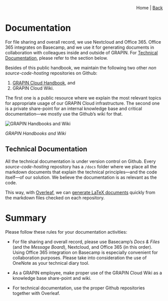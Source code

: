 <p align="right">
Home | <a href="README.md">Back</a>
</p>

# Documentation

For file sharing and overall record, we use Nextcloud and Office 365. Office 365 integrates on Basecamp, and we use it for generating documents in collaboration with colleagues inside and outside of GRAPIN. For [Technical Documentation](#technical-dcoumentation), please refer to the section below. 

Besides of this public handbook, we maintain the following two other *non source-code-hosting* repositories on Github:

1. [GRAPIN Cloud Handbook](https://github.com/grapin/grapin-cloud-handbook), and
2. GRAPIN Cloud Wiki.

The first one is a public resource where we explain the most relevant topics for appropriate usage of our GRAPIN Cloud infrastructure. The second one is a private share-point for an internal knowledge base and critical documentation—we mostly use the Github’s wiki for that. 

![GRAPIN Handbooks and Wiki](https://storage.grapin.ch/s/ZdfTncW5Y5YSZ5z/preview)

*GRAPIN Handbooks and Wiki*

## Technical Documentation
 
 All the technical documentation is under version control on Github. Every *source-code-hosting* repository has a `/docs` folder where we place all the markdown documents that explain the technical principles—and the code itself—of our solution. We believe the documentation is as relevant as the code.

 This way, with [Overleaf](www.overleaf.com), we can [generate LaTeX documents](https://www.overleaf.com/learn/how-to/Writing_Markdown_in_LaTeX_Documents) quickly from the markdown files checked on each repository.

 # Summary

 Please follow these rules for your documentation activities:

 * For file sharing and overall record, please use Basecamp’s *Docs & Files* (and the *Message Board*), Nextcloud, and Office 365 (in this order). Using Office 365 integration on Basecamp is especially convenient for collaboration purposes. Please take into consideration the use of OneNote as your technical diary tool. 

* As a GRAPIN employee, make proper use of the GRAPIN Cloud Wiki as a knowledge base share-point and wiki.

* For technical documentation, use the proper Github repositories together with Overleaf.